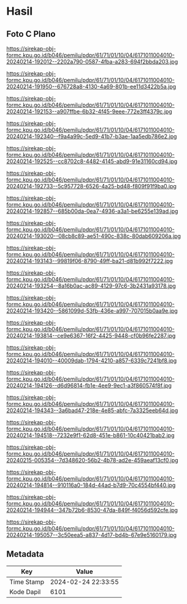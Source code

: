 # Hasil

## Foto C Plano

https://sirekap-obj-formc.kpu.go.id/b046/pemilu/pdpr/61/71/01/10/04/6171011004010-20240214-192012--2202a790-0587-4fba-a283-694f2bbda203.jpg

https://sirekap-obj-formc.kpu.go.id/b046/pemilu/pdpr/61/71/01/10/04/6171011004010-20240214-191950--676728a8-4130-4a69-801b-ee11d3422b5a.jpg

https://sirekap-obj-formc.kpu.go.id/b046/pemilu/pdpr/61/71/01/10/04/6171011004010-20240214-192153--a907ffbe-6b32-4f45-9eee-772e3ff4379c.jpg

https://sirekap-obj-formc.kpu.go.id/b046/pemilu/pdpr/61/71/01/10/04/6171011004010-20240214-192340--f9a4a99c-5ed9-41b7-b3ae-1aa5edb786e2.jpg

https://sirekap-obj-formc.kpu.go.id/b046/pemilu/pdpr/61/71/01/10/04/6171011004010-20240214-192525--cc8702c8-4482-4145-abd9-91e31160cd94.jpg

https://sirekap-obj-formc.kpu.go.id/b046/pemilu/pdpr/61/71/01/10/04/6171011004010-20240214-192733--5c957728-6526-4a25-bd48-f809f91f9ba0.jpg

https://sirekap-obj-formc.kpu.go.id/b046/pemilu/pdpr/61/71/01/10/04/6171011004010-20240214-192857--685b00da-0ea7-4936-a3a1-be6255e139ad.jpg

https://sirekap-obj-formc.kpu.go.id/b046/pemilu/pdpr/61/71/01/10/04/6171011004010-20240214-193020--08cb8c89-ae51-490c-838c-80dab609206a.jpg

https://sirekap-obj-formc.kpu.go.id/b046/pemilu/pdpr/61/71/01/10/04/6171011004010-20240214-193143--99819f06-8790-49ff-ba21-d81b992f7222.jpg

https://sirekap-obj-formc.kpu.go.id/b046/pemilu/pdpr/61/71/01/10/04/6171011004010-20240214-193254--8a16b0ac-ac89-4129-97c6-3b2431a93178.jpg

https://sirekap-obj-formc.kpu.go.id/b046/pemilu/pdpr/61/71/01/10/04/6171011004010-20240214-193420--5861099d-53fb-436e-a997-707015b0aa9e.jpg

https://sirekap-obj-formc.kpu.go.id/b046/pemilu/pdpr/61/71/01/10/04/6171011004010-20240214-193814--ce9e6367-16f2-4425-9448-cf0b96fe2287.jpg

https://sirekap-obj-formc.kpu.go.id/b046/pemilu/pdpr/61/71/01/10/04/6171011004010-20240214-194010--40009dab-1794-4210-a857-6339c7241bf8.jpg

https://sirekap-obj-formc.kpu.go.id/b046/pemilu/pdpr/61/71/01/10/04/6171011004010-20240214-194126--d6d96814-fb1e-4ee9-9ec1-a3f860574f8f.jpg

https://sirekap-obj-formc.kpu.go.id/b046/pemilu/pdpr/61/71/01/10/04/6171011004010-20240214-194343--3a6bad47-218e-4e85-abfc-7a3325eeb64d.jpg

https://sirekap-obj-formc.kpu.go.id/b046/pemilu/pdpr/61/71/01/10/04/6171011004010-20240214-194518--7232e9f1-62d8-451e-b861-10c40421bab2.jpg

https://sirekap-obj-formc.kpu.go.id/b046/pemilu/pdpr/61/71/01/10/04/6171011004010-20240215-005354--7d348620-56b2-4b78-ad2e-459aeaf13cf0.jpg

https://sirekap-obj-formc.kpu.go.id/b046/pemilu/pdpr/61/71/01/10/04/6171011004010-20240214-194814--910116a0-184d-44ad-b7d9-70c4554bf440.jpg

https://sirekap-obj-formc.kpu.go.id/b046/pemilu/pdpr/61/71/01/10/04/6171011004010-20240214-194944--347b72b6-8530-47da-849f-f4056d592cfe.jpg

https://sirekap-obj-formc.kpu.go.id/b046/pemilu/pdpr/61/71/01/10/04/6171011004010-20240214-195057--3c50eea5-a837-4d17-bd4b-67e9e5160179.jpg


## Metadata

| Key        | Value               |
| ---------- | ------------------- |
| Time Stamp | 2024-02-24 22:33:55 |
| Kode Dapil | 6101                |



